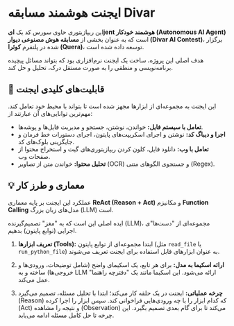 # ایجنت هوشمند مسابقه Divar

این ریپازیتوری حاوی سورس کد یک **ایjent هوشمند خودکار (Autonomous AI Agent)** است که به عنوان بخشی از **مسابقه هوش مصنوعی دیوار (Divar AI Contest)**، برگزار شده در پلتفرم **کوئرا (Quera)**، توسعه داده شده است.

هدف اصلی این پروژه، ساخت یک ایجنت نرم‌افزاری بود که بتواند مسائل پیچیده برنامه‌نویسی و منطقی را به صورت مستقل درک، تحلیل و حل کند.

## 🚀 قابلیت‌های کلیدی ایجنت

این ایجنت به مجموعه‌ای از ابزارها مجهز شده است تا بتواند با محیط خود تعامل کند. مهم‌ترین توانایی‌های آن عبارتند از:

* **تعامل با سیستم فایل:** خواندن، نوشتن، جستجو و مدیریت فایل‌ها و پوشه‌ها.
* **اجرا و دیباگ کد:** نوشتن و اجرای اسکریپت‌های پایتون، اجرای دستورات خط فرمان و جایگزینی بلوک‌های کد.
* **تعامل با وب:** دانلود فایل، کلون کردن ریپازیتوری‌های گیت و استخراج محتوا از صفحات وب.
* **تحلیل محتوا:** خواندن متن از تصاویر (OCR) و جستجوی الگوهای متنی (Regex).

## 💡 معماری و طرز کار

عملکرد این ایجنت بر پایه معماری **ReAct (Reason + Act)** و مکانیزم **Function Calling** مدل‌های زبان بزرگ (LLM) است.

ایده اصلی این است که به "مغز" تصمیم‌گیرنده (LLM)، مجموعه‌ای از "دست‌ها"ی اجرایی (توابع پایتون) بدهیم.

1.  **تعریف ابزارها (Tools):** ابتدا مجموعه‌ای از توابع پایتون (مثل `read_file` یا `run_python_file`) به عنوان ابزارهای قابل استفاده برای ایجنت تعریف می‌شوند.

2.  **ارائه اسکیما به مدل:** برای هر تابع، یک اسکیمای واضح (شامل توضیحات، ورودی‌ها و خروجی‌ها) ساخته و به LLM ارائه می‌شود. این اسکیما مانند یک "دفترچه راهنما" عمل می‌کند.

3.  **چرخه عملیاتی:** ایجنت در یک حلقه کار می‌کند؛ ابتدا با تحلیل مسئله، تصمیم می‌گیرد (Reason) که کدام ابزار را با چه ورودی‌هایی فراخوانی کند. سپس ابزار را اجرا کرده (Act) و نتیجه را مشاهده (Observation) می‌کند تا برای گام بعدی تصمیم بگیرد. این چرخه تا حل کامل مسئله ادامه می‌یابد.